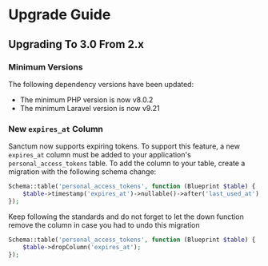 # Upgrade Guide

## Upgrading To 3.0 From 2.x

### Minimum Versions

The following dependency versions have been updated:

- The minimum PHP version is now v8.0.2
- The minimum Laravel version is now v9.21

### New `expires_at` Column

Sanctum now supports expiring tokens. To support this feature, a new `expires_at` column must be added to your application's `personal_access_tokens` table. To add the column to your table, create a migration with the following schema change:

```php
Schema::table('personal_access_tokens', function (Blueprint $table) {
    $table->timestamp('expires_at')->nullable()->after('last_used_at');
});
```

Keep following the standards and do not forget to let the down function remove the column in case you had to undo this migration

```php
Schema::table('personal_access_tokens', function (Blueprint $table) {
    $table->dropColumn('expires_at');
});
```
